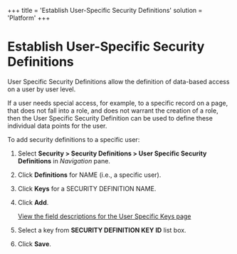+++
title = 'Establish User-Specific Security Definitions'
solution = 'Platform'
+++

# Establish User-Specific Security Definitions

User Specific Security Definitions allow the definition of data-based
access on a user by user level. 

If a user needs special access, for example, to a specific record on a
page, that does not fall into a role, and does not warrant the creation
of a role, then the User Specific Security Definition can be used to
define these individual data points for the user.

To add security definitions to a specific user:

1.  Select **Security \> Security Definitions \> User Specific Security
    Definitions** in *Navigation* pane.

2.  Click **Definitions** for NAME (i.e., a specific user).

3.  Click **Keys** for a SECURITY DEFINITION NAME.

4.  Click **Add**. 
    
    [View the field descriptions for the User Specific Keys
    page](../Page_Desc/User_Specific_Keys.htm)

5.  Select a key from **SECURITY DEFINITION KEY ID** list box.

6.  Click **Save**.
